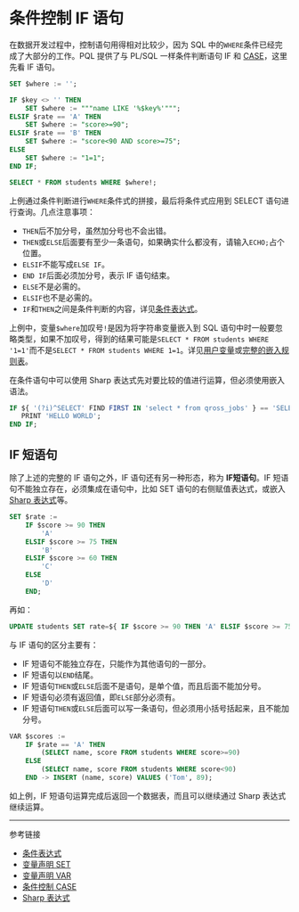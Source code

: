 # 条件控制 IF 语句

在数据开发过程中，控制语句用得相对比较少，因为 SQL 中的`WHERE`条件已经完成了大部分的工作。PQL 提供了与 PL/SQL 一样条件判断语句 IF 和 [CASE](/pql/case.md)，这里先看 IF 语句。

```sql
SET $where := '';

IF $key <> '' THEN
    SET $where := """name LIKE '%$key%'""";
ELSIF $rate == 'A' THEN
    SET $where := "score>=90";
ELSIF $rate == 'B' THEN
    SET $where := "score<90 AND score>=75";
ELSE
    SET $where := "1=1";
END IF;

SELECT * FROM students WHERE $where!;
```

上例通过条件判断进行`WHERE`条件式的拼接，最后将条件式应用到 SELECT 语句进行查询。几点注意事项：

* `THEN`后不加分号，虽然加分号也不会出错。
* `THEN`或`ELSE`后面要有至少一条语句，如果确实什么都没有，请输入`ECHO;`占个位置。
* `ELSIF`不能写成`ELSE IF`。
* `END IF`后面必须加分号，表示 IF 语句结束。
* `ELSE`不是必需的。
* `ELSIF`也不是必需的。
* `IF`和`THEN`之间是条件判断的内容，详见[条件表达式](/pql/condition.md)。

上例中，变量`$where`加叹号`!`是因为将字符串变量嵌入到 SQL 语句中时一般要忽略类型，如果不加叹号，得到的结果可能是`SELECT * FROM students WHERE '1=1'`而不是`SELECT * FROM students WHERE 1=1`。详见[用户变量](/pql/variable.md)或[完整的嵌入规则表](/pql/place.md)。

在条件语句中可以使用 Sharp 表达式先对要比较的值进行运算，但必须使用嵌入语法。

```sql
IF ${ '(?i)^SELECT' FIND FIRST IN 'select * from qross_jobs' } == 'SELECT' THEN
   PRINT 'HELLO WORLD';
END IF;
```

## IF 短语句

除了上述的完整的 IF 语句之外，IF 语句还有另一种形态，称为 **IF短语句**。IF 短语句不能独立存在，必须集成在语句中，比如 SET 语句的右侧赋值表达式，或嵌入 [Sharp 表达式](/pql/sharp.md)等。

```sql
SET $rate := 
    IF $score >= 90 THEN 
        'A' 
    ELSIF $score >= 75 THEN
        'B'
    ELSIF $score >= 60 THEN
        'C' 
    ELSE
        'D'
    END; 
```

再如：

```sql
UPDATE students SET rate=${ IF $score >= 90 THEN 'A' ELSIF $score >= 75 THEN 'B' ELSIF $score >= 60 THEN 'C' ELSE 'D' END } WHERE name='Tom';   
```

与 IF 语句的区分主要有：

* IF 短语句不能独立存在，只能作为其他语句的一部分。
* IF 短语句以`END`结尾。
* IF 短语句`THEN`或`ELSE`后面不是语句，是单个值，而且后面不能加分号。
* IF 短语句必须有返回值，即`ELSE`部分必须有。
* IF 短语句`THEN`或`ELSE`后面可以写一条语句，但必须用小括号括起来，且不能加分号。

```sql
VAR $scores := 
    IF $rate == 'A' THEN
        (SELECT name, score FROM students WHERE score>=90)
    ELSE
        (SELECT name, score FROM students WHERE score<90)
    END -> INSERT (name, score) VALUES ('Tom', 89);
```

如上例，IF 短语句运算完成后返回一个数据表，而且可以继续通过 Sharp 表达式继续运算。



---
参考链接

* [条件表达式](/pql/condition.md)
* [变量声明 SET](/pql/set.md)
* [变量声明 VAR](/pql/var.md)
* [条件控制 CASE](/pql/case.md)
* [Sharp 表达式](/pql/sharp.md)